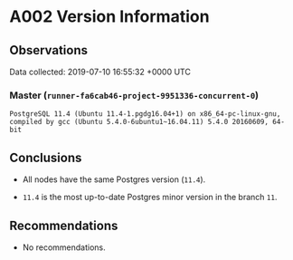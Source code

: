 # A002 Version Information #

## Observations ##
Data collected: 2019-07-10 16:55:32 +0000 UTC  



### Master (`runner-fa6cab46-project-9951336-concurrent-0`) ###

```
PostgreSQL 11.4 (Ubuntu 11.4-1.pgdg16.04+1) on x86_64-pc-linux-gnu, compiled by gcc (Ubuntu 5.4.0-6ubuntu1~16.04.11) 5.4.0 20160609, 64-bit
```






## Conclusions ##
- All nodes have the same Postgres version (`11.4`).  

- `11.4` is the most up-to-date Postgres minor version in the branch `11`.  




## Recommendations ##
- No recommendations.  




